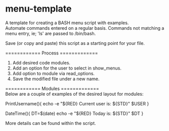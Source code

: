 # menu-template
A template for creating a BASH menu script with examples.  
Automate commands entered on a regular basis.
Commands not matching a menu entry, ie; 'ls' are passed to /bin/bash.    

Save (or copy and paste) this script as a starting point for your file.  

============ Process =============  
1. Add desired code modules.  
2. Add an option for the user to select in show_menus.  
3. Add option to module via read_options.  
4. Save the modified file under a new name.  


============ Modules =============  
Below are a couple of examples of the desired layout for modules:  

PrintUsername(){
	echo -e "${RED} Current user is: ${STD}" $USER
}

DateTime(){
	DT=$(date)
	echo -e "${RED} Today is: ${STD}" $DT
}

More details can be found within the script.  
